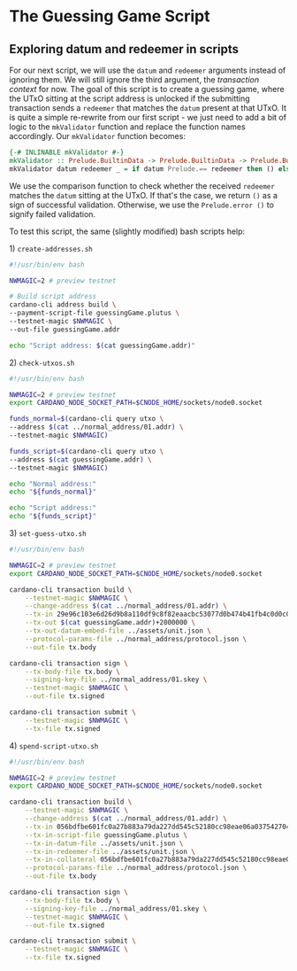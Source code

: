 # The Guessing Game Script

## Exploring datum and redeemer in scripts

For our next script, we will use the `datum` and `redeemer` arguments instead of ignoring them. We will still ignore the third argument, the _transaction context_ for now. The goal of this script is to create a guessing game, where the UTxO sitting at the script address is unlocked if the submitting transaction sends a `redeemer` that matches the `datum` present at that UTxO. It is quite a simple re-rewrite from our first script - we just need to add a bit of logic to the `mkValidator` function and replace the function names accordingly. Our `mkValidator` function becomes:

```haskell
{-# INLINABLE mkValidator #-}
mkValidator :: Prelude.BuiltinData -> Prelude.BuiltinData -> Prelude.BuiltinData -> ()
mkValidator datum redeemer _ = if datum Prelude.== redeemer then () else Prelude.error ()
```

We use the comparison function to check whether the received `redeemer` matches the `datum` sitting at the UTxO. If that's the case, we return `()` as a sign of successful validation. Otherwise, we use the `Prelude.error ()` to signify failed validation.

To test this script, the same (slightly modified) bash scripts help:

1\) `create-addresses.sh`

```bash
#!/usr/bin/env bash

NWMAGIC=2 # preview testnet

# Build script address
cardano-cli address build \
--payment-script-file guessingGame.plutus \
--testnet-magic $NWMAGIC \
--out-file guessingGame.addr

echo "Script address: $(cat guessingGame.addr)"
```

2\) `check-utxos.sh`

```bash
#!/usr/bin/env bash

NWMAGIC=2 # preview testnet
export CARDANO_NODE_SOCKET_PATH=$CNODE_HOME/sockets/node0.socket

funds_normal=$(cardano-cli query utxo \
--address $(cat ../normal_address/01.addr) \
--testnet-magic $NWMAGIC)

funds_script=$(cardano-cli query utxo \
--address $(cat guessingGame.addr) \
--testnet-magic $NWMAGIC)

echo "Normal address:"
echo "${funds_normal}"

echo "Script address:"
echo "${funds_script}"


```

3\) `set-guess-utxo.sh`

```bash
#!/usr/bin/env bash

NWMAGIC=2 # preview testnet
export CARDANO_NODE_SOCKET_PATH=$CNODE_HOME/sockets/node0.socket

cardano-cli transaction build \
    --testnet-magic $NWMAGIC \
    --change-address $(cat ../normal_address/01.addr) \
    --tx-in 29e96c103e6d26d9b8a110df9c8f82eaacbc53077d0b474b41fb4c0d0c0fca93#0 \
    --tx-out $(cat guessingGame.addr)+2000000 \
    --tx-out-datum-embed-file ../assets/unit.json \
    --protocol-params-file ../normal_address/protocol.json \
    --out-file tx.body

cardano-cli transaction sign \
    --tx-body-file tx.body \
    --signing-key-file ../normal_address/01.skey \
    --testnet-magic $NWMAGIC \
    --out-file tx.signed

cardano-cli transaction submit \
    --testnet-magic $NWMAGIC \
    --tx-file tx.signed
```

4\) `spend-script-utxo.sh`

```bash
#!/usr/bin/env bash

NWMAGIC=2 # preview testnet
export CARDANO_NODE_SOCKET_PATH=$CNODE_HOME/sockets/node0.socket

cardano-cli transaction build \
    --testnet-magic $NWMAGIC \
    --change-address $(cat ../normal_address/01.addr) \
    --tx-in 056bdfbe601fc0a27b883a79da227dd545c52180cc98eae06a0375427048fea8#0 \
    --tx-in-script-file guessingGame.plutus \
    --tx-in-datum-file ../assets/unit.json \
    --tx-in-redeemer-file ../assets/unit.json \
    --tx-in-collateral 056bdfbe601fc0a27b883a79da227dd545c52180cc98eae06a0375427048fea8#1 \
    --protocol-params-file ../normal_address/protocol.json \
    --out-file tx.body

cardano-cli transaction sign \
    --tx-body-file tx.body \
    --signing-key-file ../normal_address/01.skey \
    --testnet-magic $NWMAGIC \
    --out-file tx.signed

cardano-cli transaction submit \
    --testnet-magic $NWMAGIC \
    --tx-file tx.signed
```
